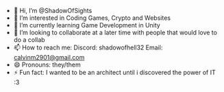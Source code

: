 - 👋 Hi, I’m @ShadowOfSights
- 👀 I’m interested in Coding Games, Crypto and Websites
- 🌱 I’m currently learning Game Development in Unity
- 💞️ I’m looking to collaborate at a later time with people that would love to do a collab
- 📫 How to reach me:
      Discord: shadowofhell32
      Email: calvinm2901@gmail.com
- 😄 Pronouns: they/them
- ⚡ Fun fact: I wanted to be an architect until i discovered the power of IT :3

<!---
ShadowOfSights/ShadowOfSights is a ✨ special ✨ repository because its `README.md` (this file) appears on your GitHub profile.
You can click the Preview link to take a look at your changes.
--->
